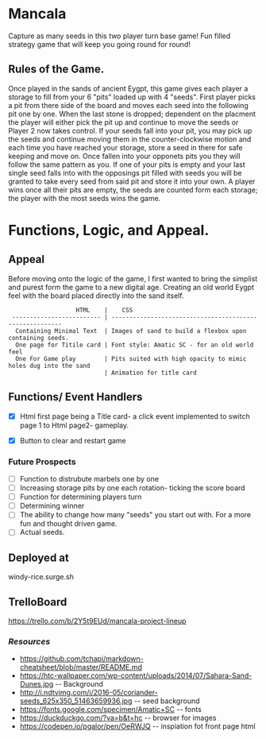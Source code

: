 # Mancala
Capture as many seeds in this two player turn base game! Fun filled strategy game that will keep you going round for round! 

## Rules of the Game. 

  Once played in the sands of ancient Eygpt, this game gives each player a storage to fill from your 6 "pits" loaded up with 4 "seeds". First player picks a pit from there side of the board and moves each seed into the following pit one by one. When the last stone is dropped; dependent on the placment the player will either pick the pit up and continue to move the seeds or Player 2 now takes control. If your seeds fall into your pit, you may pick up the seeds and continue moving them in the counter-clockwise motion and each time you have reached your storage, store a seed in there for safe keeping and move on. Once fallen into your opponets pits you they will follow the same pattern as you. If one of your pits is empty and your last single seed falls into with the opposings pit filled with seeds you will be granted to take every seed from said pit and store it into your own. A player wins once all their pits are empty, the seeds are counted form each storage; the player with the most seeds wins the game.


# Functions, Logic, and Appeal.

## Appeal
  Before moving onto the logic of the game, I first wanted to bring the simplist and purest form the game to a new digital age. Creating an old world Eygpt feel with the board placed directly into the sand itself. 
                    
                       HTML    |    CSS
     ------------------------- | --------------------------------------------------------
      Containing Minimal Text  | Images of sand to build a flexbox upon containing seeds.
      One page for Titile card | Font style: Amatic SC - for an old world feel
      One For Game play        | Pits suited with high opacity to mimic holes dug into the sand
                               | Animation for title card


## Functions/ Event Handlers
- [x] Html first page being a Title card- a click event implemented to switch page 1 to Html page2- gameplay.
- [x] Button to clear and restart game


### Future Prospects
- [ ] Function to distrubute marbels one by one 
- [ ] Increasing storage pits by one each rotation- ticking the score board
- [ ] Function for determining players turn
- [ ] Determining winner
- [ ] The ability to change how many "seeds" you start out with. For a more fun and thought driven game.
- [ ] Actual seeds.

## Deployed at 
  windy-rice.surge.sh


## TrelloBoard
https://trello.com/b/2Y5t9EUd/mancala-project-lineup


### ***Resources***

- https://github.com/tchapi/markdown-cheatsheet/blob/master/README.md
- https://htc-wallpaper.com/wp-content/uploads/2014/07/Sahara-Sand-Dunes.jpg -- Background
- http://i.ndtvimg.com/i/2016-05/coriander-seeds_625x350_51463659936.jpg -- seed background
- https://fonts.google.com/specimen/Amatic+SC -- fonts
- https://duckduckgo.com/?va=b&t=hc -- browser for images
- https://codepen.io/pgalor/pen/OeRWJQ -- inspiation fot front page html 

